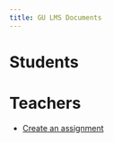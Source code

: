 ```yaml
---
title: GU LMS Documents
---
```

# Students

# Teachers

* [Create an assignment][t_assign]

[t_assign]:    teachers/assignment.html